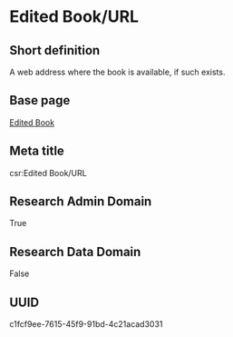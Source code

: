 # Edited Book/URL
## Short definition
A web address where the book is available, if such exists.
## Base page
[Edited Book](https://github.com/EuroCRIS/CASRAI-Dictionairies/blob/main/Objects/Edited%20Book.md)
## Meta title
csr:Edited Book/URL
## Research Admin Domain
True
## Research Data Domain
False
## UUID
c1fcf9ee-7615-45f9-91bd-4c21acad3031
